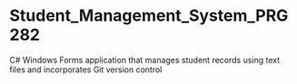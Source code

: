 # Student_Management_System_PRG282
C# Windows Forms application that manages student records using text  files and incorporates Git version control
